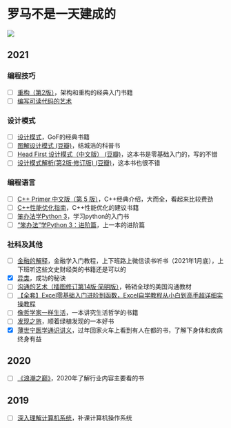 # 罗马不是一天建成的


![](https://pic.imgdb.cn/item/60986fa0d1a9ae528f5f4fb0.jpg)

## 2021
### 编程技巧
- [ ] [重构（第2版）](https://book.douban.com/subject/30468597/)，架构和重构的经典入门书籍
- [ ] [编写可读代码的艺术](https://book.douban.com/subject/10797189//)
### 设计模式
- [ ] [设计模式](https://book.douban.com/subject/1052241/)，GoF的经典书籍
- [ ] [图解设计模式 (豆瓣)](https://book.douban.com/subject/26933281/)，结城浩的科普书
- [ ] [Head First 设计模式（中文版） (豆瓣)](https://book.douban.com/subject/2243615/)，这本书是零基础入门的，写的不错
- [ ] [设计模式解析(第2版·修订版) (豆瓣)](https://book.douban.com/subject/26881757/)，这本书也很不错
### 编程语言
- [ ] [C++ Primer 中文版（第 5 版）](https://book.douban.com/subject/25708312/)，C++经典介绍，大而全，看起来比较费劲
- [ ] [C++性能优化指南](https://book.douban.com/subject/27666339/)，C++性能优化的建议书籍
- [ ] [笨办法学Python 3](https://book.douban.com/subject/30237842/)，学习python的入门书
- [ ] [“笨办法”学Python 3：进阶篇](https://book.douban.com/subject/35043941/)，上一本的进阶篇
### 社科及其他
- [ ] [金融的解释](https://book.douban.com/subject/26032227//)，金融学入门教程，上下班路上微信读书听书（2021年1月底），上下班听这些文史财经类的书籍还是可以的
- [x] [异类](https://book.douban.com/subject/25863621/)，成功的秘诀
- [ ] [沟通的艺术（插图修订第14版·简明版）](https://book.douban.com/subject/30193204/)，畅销全球的美国沟通教材
- [ ] [【全套】Excel零基础入门进阶到函数，Excel自学教程从小白到高手超详细实操教程](https://www.bilibili.com/video/BV184411C7Ci)
- [ ] [像哲学家一样生活](https://book.douban.com/subject/27167270/)，一本讲究生活哲学的书籍
- [ ] [发现之旅](https://book.douban.com/subject/10439064/)，顺着绿植发现的一本好书
- [x] [薄世宁医学通识讲义](https://book.douban.com/subject/34842793/)，过年回家火车上看到有人在都的书，了解下身体和疾病终身有益
## 2020
- [ ] [《浪潮之巅》](https://book.douban.com/subject/33474750/)，2020年了解行业内容主要看的书
## 2019
- [ ] [深入理解计算机系统](https://book.douban.com/subject/26912767/)，补课计算机操作系统

